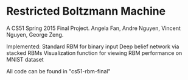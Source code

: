 # Restricted Boltzmann Machine
A CS51 Spring 2015 Final Project.
Angela Fan, Andre Nguyen, Vincent Nguyen, George Zeng.

Implemented:
Standard RBM for binary input
Deep belief network via stacked RBMs
Visualization function for viewing RBM performance on MNIST dataset

All code can be found in "cs51-rbm-final" 
